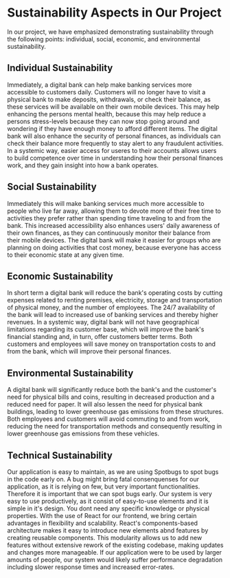 # Sustainability Aspects in Our Project

In our project, we have emphasized demonstrating sustainability through the following points: individual, social, economic, and environmental sustainability.

## Individual Sustainability

Immediately, a digital bank can help make banking services more accessible to customers daily. Customers will no longer have to visit a physical bank to make deposits, withdrawals, or check their balance, as these services will be available on their own mobile devices. This may help enhancing the persons mental health, because this may help reduce a persons stress-levels because they can now stop going around and wondering if they have enough money to afford different items. The digital bank will also enhance the security of personal finances, as individuals can check their balance more frequently to stay alert to any fraudulent activities. In a systemic way, easier access for useres to their accounts allows users to build competence over time in understanding how their personal finances work, and they gain insight into how a bank operates.

## Social Sustainability

Immediately this will make banking services much more accessible to people who live far away, allowing them to devote more of their free time to activities they prefer rather than spending time traveling to and from the bank. This increased accessibility also enhances users' daily awareness of their own finances, as they can continuously monitor their balance from their mobile devices. The digital bank will make it easier for groups who are planning on doing activities that cost money, because everyone has access to their economic state at any given time.

## Economic Sustainability

In short term a digital bank will reduce the bank's operating costs by cutting expenses related to renting premises, electricity, storage and transportation of physical money, and the number of employees. The 24/7 availability of the bank will lead to increased use of banking services and thereby higher revenues. In a systemic way, digital bank will not have geographical limitations regarding its customer base, which will improve the bank's financial standing and, in turn, offer customers better terms. Both customers and employees will save money on transportation costs to and from the bank, which will improve their personal finances.

## Environmental Sustainability

A digital bank will significantly reduce both the bank's and the customer's need for physical bills and coins, resulting in decreased production and a reduced need for paper. It will also lessen the need for physical bank buildings, leading to lower greenhouse gas emissions from these structures. Both employees and customers will avoid commuting to and from work, reducing the need for transportation methods and consequently resulting in lower greenhouse gas emissions from these vehicles.

## Technical Sustainability

Our application is easy to maintain, as we are using Spotbugs to spot bugs in the code early on. A bug might bring fatal consenquenses for our application, as it is relying on few, but very important functionalities. Therefore it is important that we can spot bugs early. Our system is very easy to use productively, as it consist of easy-to-use elements and it is simple in it's design. You dont need any specific knowledge or physical properties. 
With the use of React for our frontend, we bring certain advantages in flexibility and scalability. React's components-based architecture makes it easy to introduce new elements abnd features by creating reusable components. This modularity allows us to add new features without extensive rework of the existing codebase, making updates and changes more manageable. If our application were to be used by larger amounts of people, our system would likely suffer performance degradation including slower response times and increased error-rates.